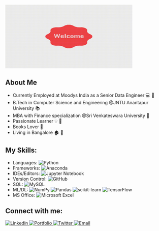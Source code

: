 <img src="https://github.com/kamalakarpeta/kamalakarpeta/blob/master/Welcome-Animated-shape-PixTeller.gif?raw=true" width="400" height="200" />

## About Me
* Currently Employed at Moodys India as a Senior Data Engineer :computer: :office:
* B.Tech in Computer Science and Engineering @JNTU Anantapur University :books:
* MBA with Finance specialization @Sri Venkateswara University :school:
* Passionate Learner :bulb: :high_brightness:
* Books Lover :notebook_with_decorative_cover:
* Living in Bangalore :house: :sunrise:

## My Skills:
* Languages:
![Python](https://img.shields.io/badge/python-3670A0?style=for-the-badge&logo=python&logoColor=ffdd54)
* Frameworks:
![Anaconda](https://img.shields.io/badge/Anaconda-%2344A833.svg?style=for-the-badge&logo=anaconda&logoColor=white)
* IDEs/Editors: 
![Jupyter Notebook](https://img.shields.io/badge/jupyter-%23FA0F00.svg?style=for-the-badge&logo=jupyter&logoColor=white)
* Version Control: 
![GitHub](https://img.shields.io/badge/github-%23121011.svg?style=for-the-badge&logo=github&logoColor=white)
* SQL:
![MySQL](https://img.shields.io/badge/mysql-%2300f.svg?style=for-the-badge&logo=mysql&logoColor=white)
* ML/DL:
![NumPy](https://img.shields.io/badge/numpy-%23013243.svg?style=for-the-badge&logo=numpy&logoColor=white)
![Pandas](https://img.shields.io/badge/pandas-%23150458.svg?style=for-the-badge&logo=pandas&logoColor=white)
![scikit-learn](https://img.shields.io/badge/scikit--learn-%23F7931E.svg?style=for-the-badge&logo=scikit-learn&logoColor=white)
![TensorFlow](https://img.shields.io/badge/TensorFlow-%23FF6F00.svg?style=for-the-badge&logo=TensorFlow&logoColor=white)
* MS Office:
![Microsoft Excel](https://img.shields.io/badge/Microsoft_Excel-217346?style=for-the-badge&logo=microsoft-excel&logoColor=white)

## Connect with me:

<a href="https://www.linkedin.com/in/kamalakarpeta/">
  <img
    alt="Linkedin"
    src="https://img.shields.io/badge/linkedin-0077B5?logo=linkedin&logoColor=white&style=for-the-badge"
  />
  </a>
  <a href="https://kamalakarpeta.github.io/">
        <img 
             alt="Portfolio"
             src="https://img.shields.io/badge/Portfolio-%23000000.svg?style=for-the-badge&logo=firefox&logoColor=#FF7139"
             />
  </a>
  <a href="https://twitter.com/kamalakarpeta">
  <img
    alt="Twitter"
    src="https://img.shields.io/badge/Twitter-1DA1F2?logo=twitter&logoColor=white&style=for-the-badge"
  />
</a>
  <a href="kamalakarpeta@outlook.com">
  <img
       alt="Email"
       src="https://img.shields.io/badge/Gmail-D14836?style=for-the-badge&logo=gmail&logoColor=white"
    />
  </a>
<!--
## More About Me:

I follow the #bookaweek challenge and have a challenge to read 52 books in a year. 
I love practicing "Yoga" and believe everyone should try Yoga at least once in their life. 
-->
[![Kamalakar's github stats](https://github-readme-stats.vercel.app/api?username=kamalakarpeta&theme=blue-green)](https://github.com/anuraghazra/github-readme-stats)

[![Ask Me Anything !](https://img.shields.io/badge/Ask%20me-anything-1abc9c.svg)](https://GitHub.com/kamalakarpeta/)

